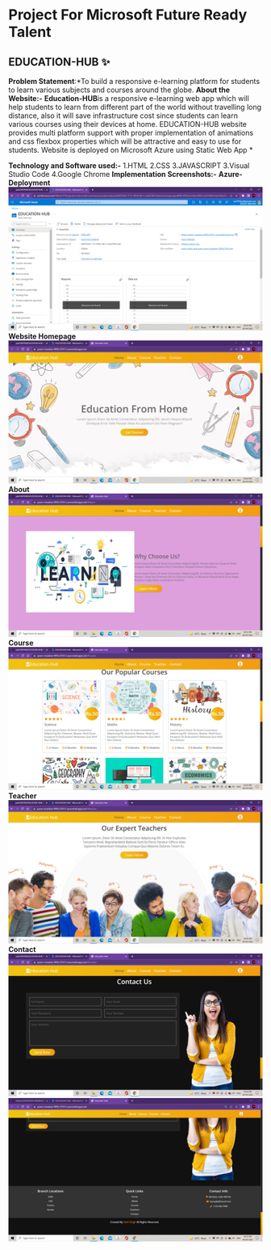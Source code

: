 # Project For Microsoft Future Ready Talent

## EDUCATION-HUB :sparkles:
**Problem Statement**:*To build a responsive e-learning platform for students to learn various subjects and courses around the globe.
**About the Website:-**
**Education-HUB**is a responsive e-learning web app which will help students to learn from different part of the world without travelling long distance, also it will save infrastructure cost since students can learn various courses using their devices at home.
EDUCATION-HUB website provides multi platform support with proper implementation of animations and css flexbox properties which will be attractive and easy to use for students.
Website is deployed on Microsoft Azure using Static Web App *

**Technology and Software used:-**
1.HTML
2.CSS
3.JAVASCRIPT
3.Visual Studio Code
4.Google Chrome
**Implementation Screenshots:-**
**Azure-Deployment**
![Azure-Deployment](Screenshots/Azure-Deployment.PNG)
**Website Homepage**
![HomePage](Screenshots/Homepage.PNG)
**About**
![About](Screenshots/About.PNG)
**Course**
![Course](Screenshots/Course.PNG)
**Teacher**
![Teacher](Screenshots/Teacher.PNG)
**Contact**
![Contact](Screenshots/Contact.PNG)
![Contact](Screenshots/Contact2.PNG)

